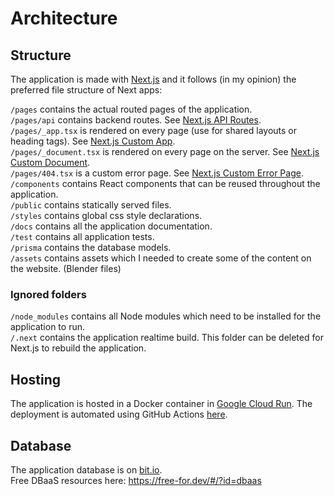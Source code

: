 # Architecture

## Structure

The application is made with [Next.js](https://nextjs.org/) and it follows (in
my opinion) the preferred file structure of Next apps:

`/pages` contains the actual routed pages of the application.  
`/pages/api` contains backend routes. See
[Next.js API Routes](https://nextjs.org/docs/api-routes/introduction).  
`/pages/_app.tsx` is rendered on every page (use for shared layouts or heading
tags). See
[Next.js Custom App](https://nextjs.org/docs/advanced-features/custom-app).  
`/pages/_document.tsx` is rendered on every page on the server. See
[Next.js Custom Document](https://nextjs.org/docs/advanced-features/custom-document).  
`/pages/404.tsx` is a custom error page. See
[Next.js Custom Error Page](https://nextjs.org/docs/advanced-features/custom-error-page).  
`/components` contains React components that can be reused throughout the
application.  
`/public` contains statically served files.  
`/styles` contains global css style declarations.  
`/docs` contains all the application documentation.  
`/test` contains all application tests.  
`/prisma` contains the database models.  
`/assets` contains assets which I needed to create some of the content on the
website. (Blender files)

### Ignored folders

`/node_modules` contains all Node modules which need to be installed for the
application to run.  
`/.next` contains the application realtime build. This folder can be deleted for
Next.js to rebuild the application.

## Hosting

The application is hosted in a Docker container in
[Google Cloud Run](https://cloud.google.com/run). The deployment is automated
using GitHub Actions [here](../.github/workflows/pipeline.yml).

## Database

The application database is on [bit.io](https://bit.io).  
Free DBaaS resources here: https://free-for.dev/#/?id=dbaas
